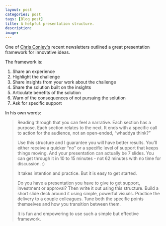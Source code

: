 ```yaml
---
layout: post
categories: post
tags: [Blog post]
title: A helpful presentation structure.
description: 
image: 
---
```

One of [Chris Conley's](https://abundantprofessional.com) recent newsletters outlined a great presentation framework for innovative ideas. 

The framework is: 
1. Share an experience
2. Highlight the challenge
3. Share insights from your work about the challenge
4. Share the solution built on the insights
5. Articulate benefits of the solution
6. Warn of the consequences of not pursuing the solution
7. Ask for specific support

In his own words: 

>Reading through that you can feel a narrative. Each section has a purpose. Each section relates to the next. It ends with a specific call to action for the audience, not an open-ended, “whaddya think?”
>
>Use this structure and I guarantee you will have better results. You’ll either receive a quicker “no” or a specific level of support that keeps things moving.
And your presentation can actually be 7 slides. You can get through it in 10 to 15 minutes - not 62 minutes with no time for discussion. :)
>
>It takes intention and practice. But it is easy to get started.
>
>Do you have a presentation you have to give to get support, investment or approval? Then write it out using this structure. Build a short slide deck around it using simple, powerful visuals. Practice the delivery to a couple colleagues. Tune both the specific points themselves and how you transition between them.
>
>It is fun and empowering to use such a simple but effective framework.